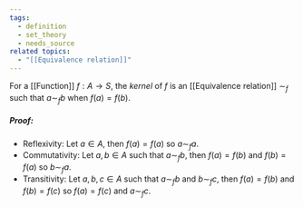 ```yaml
---
tags:
  - definition
  - set_theory
  - needs_source
related topics:
  - "[[Equivalence relation]]"
---
```

For a [[Function]] $f:A\to S$, the _kernel_ of $f$ is an [[Equivalence relation]] $\sim_f$ such that $a \sim_f b$ when $f(a) = f(b)$.
##### Proof:
- Reflexivity:
	Let $a\in A$, then $f(a)=f(a)$ so $a\sim_f a$.
- Commutativity:
	Let $a, b\in A$ such that $a\sim_f b$, then $f(a)=f(b)$ and $f(b)=f(a)$ so $b\sim_f a$.
- Transitivity:
	Let $a,b,c\in A$ such that $a\sim_f b$ and $b\sim_f c$, then $f(a)=f(b)$ and $f(b)=f(c)$ so $f(a)=f(c)$ and $a\sim_f c$.